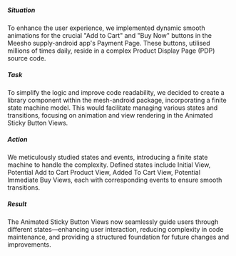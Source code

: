 ##### Situation
To enhance the user experience, we implemented dynamic smooth animations for the crucial "Add to Cart" and "Buy Now" buttons in the Meesho supply-android app's Payment Page. These buttons, utilised millions of times daily, reside in a complex Product Display Page (PDP) source code.

##### Task
To simplify the logic and improve code readability, we decided to create a library component within the mesh-android package, incorporating a finite state machine model. This would facilitate managing various states and transitions, focusing on animation and view rendering in the Animated Sticky Button Views.

##### Action
We meticulously studied states and events, introducing a finite state machine to handle the complexity. Defined states include Initial View, Potential Add to Cart Product View, Added To Cart View, Potential Immediate Buy Views, each with corresponding events to ensure smooth transitions.

##### Result
The Animated Sticky Button Views now seamlessly guide users through different states—enhancing user interaction, reducing complexity in code maintenance, and providing a structured foundation for future changes and improvements.